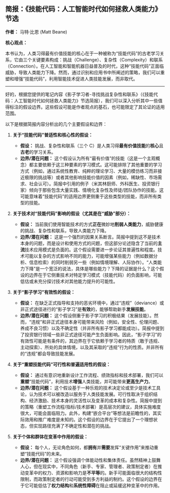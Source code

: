 ## 简报：《技能代码：人工智能时代如何拯救人类能力》节选

**作者：** 马特·比恩 (Matt Beane)

**核心观点：**

本书认为，人类习得最有价值技能的核心在于一种被称为“技能代码”的古老学习关系，它由三个关键要素构成：挑战（Challenge）、复杂性（Complexity）和联系（Connection）。在人工智能和智能机器日益普及的时代，这种“技能代码”正面临威胁，导致人类能力下降。然而，通过识别和应用书中所阐述的策略，我们可以重塑和增强“技能代码”，利用智能技术促进人类技能发展，而非取代。

---
好的，根据您提供的笔记内容《影子学习者-寻找挑战复杂性和联系》（《技能代码：人工智能时代如何拯救人类能力》节选简报），我们可以深入分析其中一些值得标注的假设边界。这些假设可能是作者观点的基石，也可能限定了其论证的适用范围。

以下是根据简报内容分析出的几个主要假设和边界：

1.  **关于“技能代码”普适性和核心性的假设：**
    *   **假设：** 挑战、复杂性和联系（三个 C）是人类习得**最有价值技能**的**核心**且**古老**的学习关系。
    *   **边界/潜在问题：** 这个假设认为所有“最有价值”的技能（这是一个主观概念）都主要依赖于这三种要素的学习模式。这可能排除了其他重要的学习方式（例如，通过系统性教育、纯粹的理论学习、大量的模仿练习而非接近极限的挑战等）或者其他影响技能价值的因素（例如，稀缺性、市场需求、社会认可）。简报中引用的例子（米其林厨师、外科医生、投资银行家）倾向于那些包含大量实践、情境化复杂性及师徒/团队协作的技能。这可能意味着“技能代码”的适用边界更侧重于这些类型的技能，而非所有类型的技能。

2.  **关于技术对“技能代码”影响的假设（尤其是在“威胁”部分）：**
    *   **假设：** 当前我们使用智能技术的方式**正在**微妙地**削弱人类能力**，威胁健康的挑战、复杂性和联系，导致人类能力下降。
    *   **边界/潜在问题：** 这是一个强烈的因果关系断言。简报中提到这不是技术本身的问题，而是设计和使用方式的问题，但这部分论述隐含了当前的**主流**技术应用模式是负面的。这个假设需要进一步论证其普遍性和程度。技术可能以复杂的方式影响不同的能力，可能增强某些能力（例如数据分析、信息检索）的同时削弱另一些（例如情境理解、人际协作）。“人类能力下降”是一个宽泛的说法，具体是哪些能力？下降的证据是什么？这个假设的边界在于它侧重技术对特定学习模式（技能代码）的负面影响，可能低估或未充分探讨技术对其他能力提升的可能性。

3.  **关于“影子学习”有效性的假设：**
    *   **假设：** 在缺乏正式指导和支持的恶劣环境中，通过“违规”（deviance）或非正式途径进行的“影子学习”是**有效**的，能够帮助新手**发展技能**。
    *   **边界/潜在问题：** 这个假设侧重于影子学习的积极结果（发展技能）。然而，“违规”和非正式途径本身可能带来风险（例如，安全性、伦理问题、养成不良习惯）以及不确定性（并非所有影子学习都能成功）。简报中提到了投资银行领域一些非正式途径可能产生负面影响。因此，“影子学习”的有效性可能是有条件的，其边界在于它依赖于学习者的特质（敢于违规、主动探索）、所处的具体情境，以及其采取的“违规”行为的性质。并非所有的“违规”都会导致技能发展。

4.  **关于“重塑技能代码”可行性和普遍适用性的假设：**
    *   **假设：** 通过有意识地重新设计工作流程、绩效指标和技术部署，我们可以**重塑**“技能代码”，利用技术**增强**人类技能，并可能带来**更高生产力**。
    *   **边界/潜在问题：** 这个假设基于一种乐观的技术决定论或至少是技术工具论，认为技术可以被改造以服务于人类技能发展。可行性取决于组织结构、经济激励、技术本身的灵活性以及变革的成本和复杂性。简报中提到的策略（重塑工作流程/指标/技术部署）是高层次的建议，具体实施难度很大，可能会面临阻力。此外，构建“嵌合平台”等想法是前瞻性的，其实际效用和推广难度是未知的。这个假设的边界在于它提出了一个理想状态，但实现路径充满了不确定性和潜在的挑战。

5.  **关于个体和群体在变革中作用的假设：**
    *   **假设：** 每个人，无论角色如何，都**拥有**并**需要**发挥“关键作用”来推动重塑“技能代码”的未来。
    *   **边界/潜在问题：** 这个假设强调个体能动性和集体责任。虽然精神上鼓舞人心，但在现实中，不同角色（新手、专家、管理者、政策制定者）在推动变革中的权力、资源和影响力是**不平等**的。新手可能面临很大的结构性限制，而政策制定者的行动可能受到多方利益的制约。这个假设的边界在于它可能低估了**权力结构**和**系统性障碍**在阻止或延缓这种变革中的作用。
